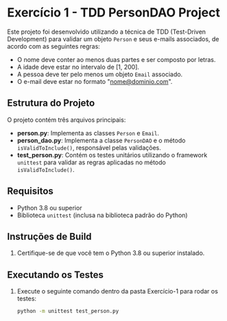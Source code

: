 # Exercício 1 - TDD PersonDAO Project

Este projeto foi desenvolvido utilizando a técnica de TDD (Test-Driven Development) para validar um objeto `Person` e seus e-mails associados, de acordo com as seguintes regras:

- O nome deve conter ao menos duas partes e ser composto por letras.
- A idade deve estar no intervalo de [1, 200].
- A pessoa deve ter pelo menos um objeto `Email` associado.
- O e-mail deve estar no formato "nome@dominio.com".

## Estrutura do Projeto

O projeto contém três arquivos principais:

- **person.py**: Implementa as classes `Person` e `Email`.
- **person_dao.py**: Implementa a classe `PersonDAO` e o método `isValidToInclude()`, responsável pelas validações.
- **test_person.py**: Contém os testes unitários utilizando o framework `unittest` para validar as regras aplicadas no método `isValidToInclude()`.

## Requisitos

- Python 3.8 ou superior
- Biblioteca `unittest` (inclusa na biblioteca padrão do Python)
  
## Instruções de Build

1. Certifique-se de que você tem o Python 3.8 ou superior instalado.

## Executando os Testes

1. Execute o seguinte comando dentro da pasta Exercício-1 para rodar os testes:

   ```bash
   python -m unittest test_person.py
